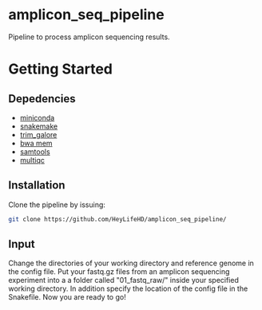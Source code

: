 # amplicon_seq_pipeline
Pipeline to process amplicon sequencing results.

Getting Started
===============

## Depedencies
- [miniconda](https://conda.io/miniconda.html)
- [snakemake](https://snakemake.readthedocs.io/en/stable/)
- [trim_galore](https://www.bioinformatics.babraham.ac.uk/projects/trim_galore/)
- [bwa mem](http://bio-bwa.sourceforge.net/)
- [samtools](http://samtools.sourceforge.net/)
- [multiqc](https://multiqc.info/)

## Installation
Clone the pipeline by issuing:
```bash
git clone https://github.com/HeyLifeHD/amplicon_seq_pipeline/
```

## Input
Change the directories of your working directory and reference genome in the config file. Put your fastq.gz files from an amplicon sequencing experiment into a a folder called "01_fastq_raw/" inside your specified working directory. In addition specify the location of the config file in the Snakefile. Now you are ready to go!
